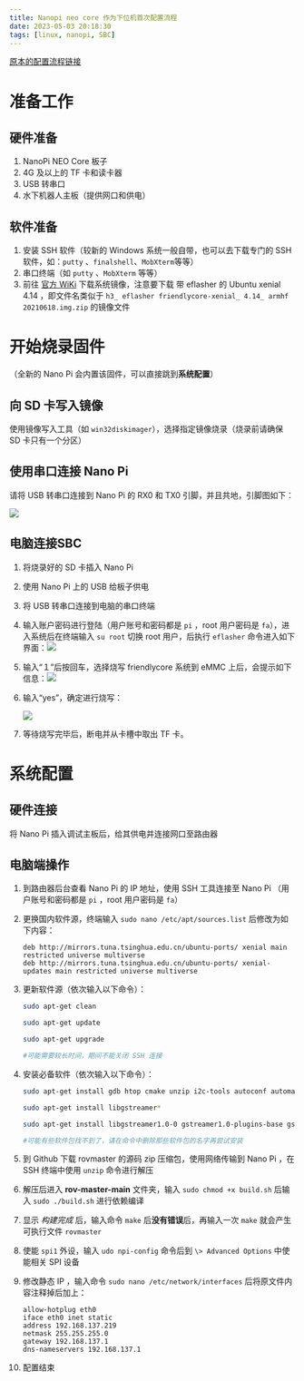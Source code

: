 ```yaml
---
title: Nanopi neo core 作为下位机首次配置流程
date: 2023-05-03 20:18:30
tags: [linux, nanopi, SBC]
---
```


 [原本的配置流程链接](https://detail.yinxiang.com/index.html?guid=ba0bc618-4d29-4d47-ac6c-94ee43c146a3&loginName=zz&token=V1-5045541-MYjTa8q0ZLek6LeI38RvqD5jI24sVIuET6GRx9SRx%2B6LylYFWfpEohLy%2FGvK2k1C4rP7Xzg8KW3ITmaY3ABkQrRRKV0qmmvJzOQxupLrrBHjOgO1kKvbb0qVhVeAmkvE%2F4Zh8sYgbnZuLLj0qaPvTHhnkf37MKJ7Y2i%2FCt54j8WhHzSEjBmO0qGrJSZVbxJ0&at=false&platformType=1&deviceinfo=%7B%22application%22%3A%22android_miniapp%22%2C%22applicationVersion%22%3A%221.1.22%22%2C%22platform%22%3A%22microsoft%22%2C%22platformVersion%22%3A%22Windows%2011%20x64%22%2C%22locale%22%3A%22zh_CN%22%7D&unionId=f5d82db79639969b9e276eb18f7d6c98&userId=36590286&sessionId=011Yboll2OePB94SKHll2I8bMS3Ybol1&channelId=wx75425a38a3ed6402)

# 准备工作

## 硬件准备

1. NanoPi NEO Core 板子
2. 4G 及以上的 TF 卡和读卡器
3. USB 转串口
4. 水下机器人主板（提供网口和供电）

## 软件准备

1. 安装 SSH 软件（较新的 Windows 系统一般自带，也可以去下载专门的 SSH 软件，如：`putty` 、`finalshell`、`MobXterm`等等）
2. 串口终端（如 `putty` 、`MobXterm` 等等）
3. 前往 [官方 WiKi](https://wiki.friendlyelec.com/wiki/index.php/NanoPi_NEO_Core/zh) 下载系统镜像，注意要下载 带 eflasher 的 Ubuntu xenial 4.14 ，即文件名类似于 `h3_ eflasher friendlycore-xenial_ 4.14_ armhf 20210618.img.zip` 的镜像文件

# 开始烧录固件

（全新的 Nano Pi 会内置该固件，可以直接跳到**系统配置**）

## 向 SD 卡写入镜像

使用镜像写入工具（如 `win32diskimager`），选择指定镜像烧录（烧录前请确保 SD 卡只有一个分区）

## 使用串口连接 Nano Pi

请将 USB 转串口连接到 Nano Pi 的 RX0 和 TX0 引脚，并且共地，引脚图如下：

![](https://wiki.friendlyelec.com/wiki/images/5/53/NEO_Core_pinout-02.jpg)

## 电脑连接SBC

1. 将烧录好的 SD 卡插入 Nano Pi

2. 使用 Nano Pi 上的 USB 给板子供电

3. 将 USB 转串口连接到电脑的串口终端

4. 输入账户密码进行登陆（用户账号和密码都是 `pi` ，root 用户密码是 `fa`），进入系统后在终端输入 `su root` 切换 root 用户，后执行 `eflasher` 命令进入如下界面：![](https://wiki.friendlyelec.com/wiki/images/0/09/Eflasher_friendlycore1.jpg)

5. 输入“１”后按回车，选择烧写 friendlycore 系统到 eMMC 上后，会提示如下信息：![](https://wiki.friendlyelec.com/wiki/images/6/60/Eflasher_friendlycore2_h3.jpg)

6. 输入“yes”，确定进行烧写：

   ![](https://wiki.friendlyelec.com/wiki/images/0/0c/Eflasher_friendlycore3.jpg)

7. 等待烧写完毕后，断电并从卡槽中取出 TF 卡。

# 系统配置

## 硬件连接

将 Nano Pi 插入调试主板后，给其供电并连接网口至路由器

## 电脑端操作

1. 到路由器后台查看 Nano Pi 的 IP 地址，使用 SSH 工具连接至 Nano Pi （用户账号和密码都是 `pi` ，root 用户密码是 `fa`）

2. 更换国内软件源，终端输入 `sudo nano /etc/apt/sources.list` 后修改为如下内容：

   ```
   deb http://mirrors.tuna.tsinghua.edu.cn/ubuntu-ports/ xenial main restricted universe multiverse
   deb http://mirrors.tuna.tsinghua.edu.cn/ubuntu-ports/ xenial-updates main restricted universe multiverse
   ```

3. 更新软件源（依次输入以下命令）：

   ```bash
   sudo apt-get clean
   
   sudo apt-get update
   
   sudo apt-get upgrade
   
   #可能需要较长时间，期间不能关闭 SSH 连接
   ```

4. 安装必备软件（依次输入以下命令）：

   ```bash
   sudo apt-get install gdb htop cmake unzip i2c-tools autoconf automake libtool
   
   sudo apt-get install libgstreamer*
   
   sudo apt-get install libgstreamer1.0-0 gstreamer1.0-plugins-base gstreamer1.0-plugins-good gstreamer1.0-plugins-bad gstreamer1.0-plugins-ugly gstreamer1.0-libav gstreamer1.0-doc gstreamer1.0-tools gstreamer1.0-x gstreamer1.0-alsa gstreamer1.0-pulseaudio
   
   #可能有些软件包找不到了，请在命令中删除那些软件包的名字再尝试安装
   ```

5. 到 Github 下载 rovmaster 的源码 zip 压缩包，使用网络传输到 Nano Pi ，在 SSH 终端中使用 `unzip` 命令进行解压

6. 解压后进入 **rov-master-main** 文件夹，输入 `sudo chmod +x build.sh` 后输入 `sudo ./build.sh` 进行依赖编译

7. 显示 *构建完成* 后，输入命令 `make` 后**没有错误**后，再输入一次 `make` 就会产生可执行文件 `rovmaster`

7. 使能 `spi1` 外设，输入 `udo npi-config` 命令后到 `\> Advanced Options` 中使能相关 SPI 设备

8. 修改静态 IP ，输入命令 `sudo nano /etc/network/interfaces` 后将原文件内容注释掉后加上：

   ```
   allow-hotplug eth0
   iface eth0 inet static
   address 192.168.137.219
   netmask 255.255.255.0
   gateway 192.168.137.1
   dns-nameservers 192.168.137.1
   ```

9. 配置结束
